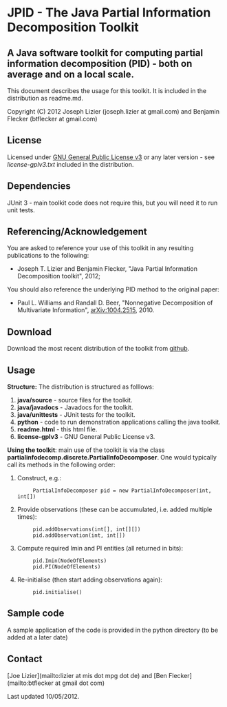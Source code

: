 JPID - The Java Partial Information Decomposition Toolkit
====

A Java software toolkit for computing partial information decomposition (PID) - both on average and on a local scale.
---------------------------------------------------------------------------------------------------------------------

This document describes the usage for this toolkit. It is included in the distribution as readme.md.

Copyright (C) 2012 Joseph Lizier (joseph.lizier at gmail.com) and Benjamin Flecker (btflecker at gmail.com)

License
-------

Licensed under [GNU General Public License v3](http://www.gnu.org/licenses/gpl.html "GPL v3") or any later version - see *license-gplv3.txt* included in the distribution.

Dependencies
------------

JUnit 3 - main toolkit code does not require this, but you will need it to run unit tests.

Referencing/Acknowledgement
---------------------------

You are asked to reference your use of this toolkit in any resulting publications to the following:
- Joseph T. Lizier and Benjamin Flecker, "Java Partial Information Decomposition toolkit", 2012;

You should also reference the underlying PID method to the original paper:
- Paul L. Williams and Randall D. Beer, "Nonnegative Decomposition of Multivariate Information", [arXiv:1004.2515](http://arxiv.org/abs/1004.2515 "arXiv:1004.2515"), 2010.

Download
--------

Download the most recent distribution of the toolkit from [github](https://github.com/jlizier/jpid.git "jpid").

Usage
-----

**Structure:** The distribution is structured as folllows:
1. **java/source** - source files for the toolkit.
2. **java/javadocs** - Javadocs for the toolkit.
3. **java/unittests** - JUnit tests for the toolkit.
4. **python** - code to run demonstration applications calling the java toolkit.
5. **readme.html** - this html file.
6. **license-gplv3** - GNU General Public License v3.

**Using the toolkit**: main use of the toolkit is via the class **partialinfodecomp.discrete.PartialInfoDecomposer**. One would typically call its methods in the following order:

1. Construct, e.g.:

            PartialInfoDecomposer pid = new PartialInfoDecomposer(int, int[])

2. Provide observations (these can be accumulated, i.e. added multiple times):

            pid.addObservations(int[], int[][])
            pid.addObservation(int, int[])

3. Compute required Imin and PI entities (all returned in bits):
        
            pid.Imin(NodeOfElements)
            pid.PI(NodeOfElements)

4. Re-initialise (then start adding observations again):

            pid.initialise()

Sample code
-----------

A sample application of the code is provided in the python directory (to be added at a later date)

Contact
-------

[Joe Lizier](mailto:lizier at mis dot mpg dot de) and [Ben Flecker](mailto:btflecker at gmail dot com)

Last updated 10/05/2012.